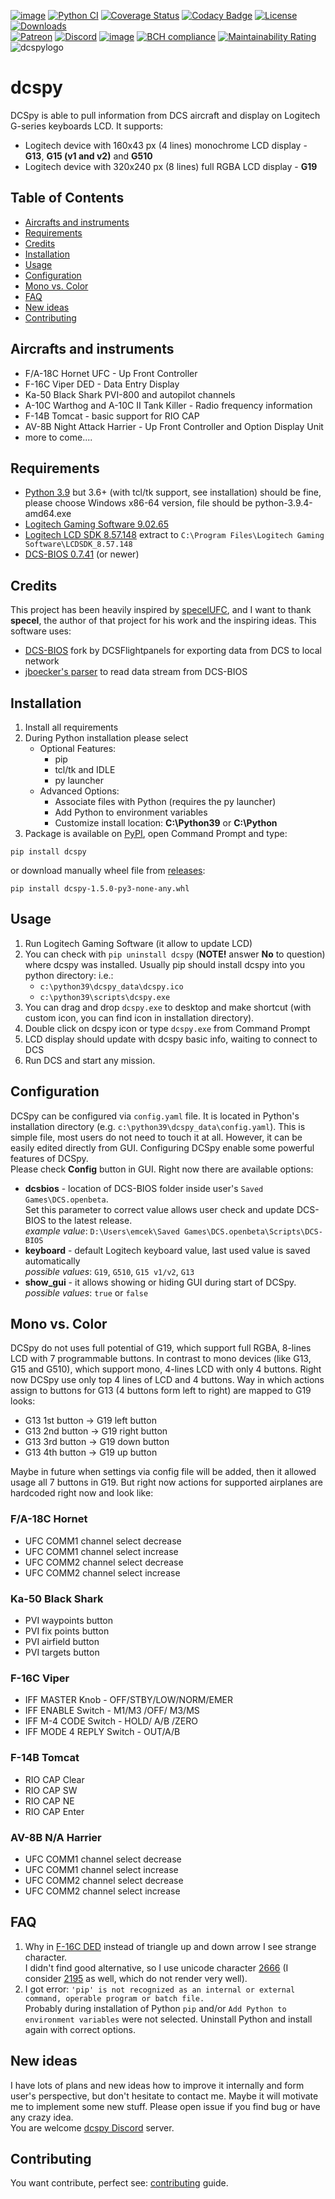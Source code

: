 [![image](https://img.shields.io/badge/pypi-v1.5.0-blue.svg)](https://pypi.org/project/dcspy/)
[![Python CI](https://github.com/emcek/dcspy/workflows/Python%20CI/badge.svg)](https://github.com/emcek/dcspy/actions)
[![Coverage Status](https://coveralls.io/repos/github/emcek/dcspy/badge.svg?branch=master)](https://coveralls.io/github/emcek/dcspy?branch=master)
[![Codacy Badge](https://api.codacy.com/project/badge/Grade/5270a4fc2ba24261a3bfa7361150e8ff)](https://www.codacy.com/manual/mplichta/dcspy?utm_source=github.com&amp;utm_medium=referral&amp;utm_content=emcek/dcspy&amp;utm_campaign=Badge_Grade)
[![License](https://img.shields.io/badge/Licence-MIT-blue.svg)](./LICENSE.md)
[![Downloads](https://img.shields.io/github/downloads/emcek/dcspy/total?label=Downloads)](https://github.com/emcek/dcspy/releases)  
[![Patreon](https://img.shields.io/badge/Patreon-donate-ff424d?logo=patreon)](https://www.patreon.com/mplichta)
[![Discord](https://img.shields.io/discord/672486999516774442?label=Discord&logo=discord&logoColor=lightblue)](https://discord.gg/SP5Yjx3)
[![image](https://img.shields.io/badge/python-3.6%20%7C%203.7%20%7C%203.8%20%7C%203.9-blue.svg)](https://github.com/emcek/dcspy)
[![BCH compliance](https://bettercodehub.com/edge/badge/emcek/dcspy?branch=master)](https://bettercodehub.com/)
[![Maintainability Rating](https://sonarcloud.io/api/project_badges/measure?project=emcek_dcspy&metric=sqale_rating)](https://sonarcloud.io/dashboard?id=emcek_dcspy)  
![dcspylogo](https://i.imgur.com/eqqrPB8.jpg)  
# dcspy
DCSpy is able to pull information from DCS aircraft and display on Logitech G-series keyboards LCD.
It supports:
*  Logitech device with 160x43 px (4 lines) monochrome LCD display - **G13**, **G15 (v1 and v2)** and **G510**
*  Logitech device with 320x240 px (8 lines) full RGBA LCD display - **G19**

## Table of Contents
* [Aircrafts and instruments](#aircrafts-and-instruments)
* [Requirements](#requirements)
* [Credits](#credits)
* [Installation](#installation)
* [Usage](#usage)
* [Configuration](#configuration)
* [Mono vs. Color](#mono-vs-color)
* [FAQ](#faq)
* [New ideas](#new-ideas)
* [Contributing](#contributing)

## Aircrafts and instruments
* F/A-18C Hornet UFC - Up Front Controller
* F-16C Viper DED - Data Entry Display
* Ka-50 Black Shark PVI-800 and autopilot channels
* A-10C Warthog and A-10C II Tank Killer - Radio frequency information
* F-14B Tomcat - basic support for RIO CAP
* AV-8B Night Attack Harrier - Up Front Controller and Option Display Unit
* more to come....

## Requirements
* [Python 3.9](https://www.python.org/downloads/) but 3.6+ (with tcl/tk support, see installation) should be fine, please choose Windows x86-64 version, file should be python-3.9.4-amd64.exe
* [Logitech Gaming Software 9.02.65](https://support.logitech.com/software/lgs)
* [Logitech LCD SDK 8.57.148](http://gaming.logitech.com/sdk/LCDSDK_8.57.148.zip) extract to `C:\Program Files\Logitech Gaming Software\LCDSDK_8.57.148`
* [DCS-BIOS 0.7.41](https://github.com/DCSFlightpanels/dcs-bios/releases/latest) (or newer)

## Credits
This project has been heavily inspired by [specelUFC](https://github.com/specel/specelUFC), and I want to thank **specel**, the author of that project for his work and the inspiring ideas. This software uses:
* [DCS-BIOS](https://github.com/DCSFlightpanels/dcs-bios) fork by DCSFlightpanels for exporting data from DCS to local network
* [jboecker's parser](https://github.com/jboecker/python-dcs-bios-example) to read data stream from DCS-BIOS

## Installation
1. Install all requirements
2. During Python installation please select  
   * Optional Features:
     * pip
     * tcl/tk and IDLE
     * py launcher  
   * Advanced Options:
     * Associate files with Python (requires the py launcher)
     * Add Python to environment variables
     * Customize install location: **C:\Python39** or **C:\Python**
3. Package is available on [PyPI](https://pypi.org/project/dcspy/), open Command Prompt and type:
```shell script
pip install dcspy
```
or download manually wheel file from [releases](https://github.com/emcek/dcspy/releases/latest):
```shell script
pip install dcspy-1.5.0-py3-none-any.whl
```

## Usage
1. Run Logitech Gaming Software (it allow to update LCD)
2. You can check with `pip uninstall dcspy` (**NOTE!** answer **No** to question) where dcspy was installed. Usually pip should install dcspy into you python directory: i.e.:
   * `c:\python39\dcspy_data\dcspy.ico`
   * `c:\python39\scripts\dcspy.exe`
3. You can drag and drop `dcspy.exe` to desktop and make shortcut (with custom icon, you can find icon in installation directory).
4. Double click on dcspy icon or type `dcspy.exe` from Command Prompt
5. LCD display should update with dcspy basic info, waiting to connect to DCS 
6. Run DCS and start any mission.

## Configuration
DCSpy can be configured via `config.yaml` file. It is located in Python's installation directory (e.g. `c:\python39\dcspy_data\config.yaml`). 
This is simple file, most users do not need to touch it at all. However, it can be easily edited directly from GUI. Configuring DCSpy enable some powerful features of DCSpy.  
Please check **Config** button in GUI. Right now there are available options:  
* **dcsbios** - location of DCS-BIOS folder inside user's `Saved Games\DCS.openbeta`.  
  Set this parameter to correct value allows user check and update DCS-BIOS to the latest release.  
  *example value*: `D:\Users\emcek\Saved Games\DCS.openbeta\Scripts\DCS-BIOS`
* **keyboard** - default Logitech keyboard value, last used value is saved automatically  
  *possible values*: `G19`, `G510`, `G15 v1/v2`, `G13`
* **show_gui** - it allows showing or hiding GUI during start of DCSpy.  
  *possible values*: `true` or `false`

## Mono vs. Color
DCSpy do not uses full potential of G19, which support full RGBA, 8-lines LCD with 7 programmable buttons. In contrast to 
mono devices (like G13, G15 and G510), which support mono, 4-lines LCD with only 4 buttons. Right now DCSpy use only top 
4 lines of LCD and 4 buttons. Way in which actions assign to buttons for G13 (4 buttons form left to right) are mapped to G19 looks:
* G13 1st button -> G19 left button
* G13 2nd button -> G19 right button
* G13 3rd button -> G19 down button
* G13 4th button -> G19 up button

Maybe in future when settings via config file will be added, then it allowed usage all 7 buttons in G19. But right now 
actions for supported airplanes are hardcoded right now and look like:

### F/A-18C Hornet
* UFC COMM1 channel select decrease
* UFC COMM1 channel select increase
* UFC COMM2 channel select decrease
* UFC COMM2 channel select increase

### Ka-50 Black Shark
* PVI waypoints button
* PVI fix points button
* PVI airfield button
* PVI targets button

### F-16C Viper
* IFF MASTER Knob - OFF/STBY/LOW/NORM/EMER
* IFF ENABLE Switch - M1/M3 /OFF/ M3/MS
* IFF M-4 CODE Switch - HOLD/ A/B /ZERO
* IFF MODE 4 REPLY Switch - OUT/A/B

### F-14B Tomcat
* RIO CAP Clear
* RIO CAP SW
* RIO CAP NE
* RIO CAP Enter

### AV-8B N/A Harrier
* UFC COMM1 channel select decrease
* UFC COMM1 channel select increase
* UFC COMM2 channel select decrease
* UFC COMM2 channel select increase

## FAQ
1. Why in [F-16C DED](https://i.imgur.com/Hr0kmFV.jpg) instead of triangle up and down arrow I see strange character.   
   I didn't find good alternative, so I use unicode character [2666](https://www.fileformat.info/info/unicode/char/2195/index.htm) (I consider [2195](https://www.fileformat.info/info/unicode/char/2195/index.htm) as well, which do not render very well).
2. I got error: `'pip' is not recognized as an internal or external command, operable program or batch file.`  
   Probably during installation of Python `pip` and/or `Add Python to environment variables` were not selected. Uninstall Python and install again with correct options. 
   
## New ideas
I have lots of plans and new ideas how to improve it internally and form user's perspective, but don't hesitate to contact me. Maybe it will motivate me to implement some new stuff. Please open issue if you find bug or have any crazy idea.  
You are welcome [dcspy Discord](https://discord.gg/SP5Yjx3) server. 

## Contributing
You want contribute, perfect see: [contributing](./CONTRIBUTING.md) guide.
